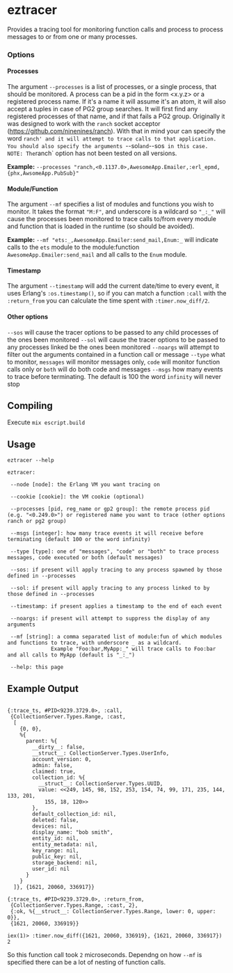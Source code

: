 # eztracer

Provides a tracing tool for monitoring function calls and process to process messages to or from one or many processes.

### Options

#### Processes
The argument `--processes` is a list of processes, or a single process, that should be monitored. A process can be a pid in the form <x.y.z> or a registered process name. If it's a name it will assume it's an atom, it will also accept a tuples in case of PG2 group searches. It will first find any registered processes of that name, and if that fails a PG2 group. Originally it was designed to work with the `ranch` socket acceptor (https://github.com/ninenines/ranch). With that in mind your can specify the word `ranch' and it will attempt to trace calls to that application. You should also specify the arguments `--sol` and `--sos` in this case. NOTE: The`ranch` option has not been tested on all versions.

**Example:**
`--processes "ranch,<0.1137.0>,AwesomeApp.Emailer,:erl_epmd,{phx,AwsomeApp.PubSub}"`

#### Module/Function
The argument `--mf` specifies a list of modules and functions you wish to monitor. It takes the format `"M:F"`, and underscore is a wildcard so `"_:_"` will cause the processes been monitored to trace calls to/from every module and function that is loaded in the runtime (so should be avoided). 

**Example:**
`--mf "ets:_,AwesomeApp.Emailer:send_mail,Enum:_` will indicate calls to the `ets` module to the module:function `AwesomeApp.Emailer:send_mail` and all calls to the `Enum` module.

#### Timestamp
The argument `--timestamp` will add the current date/time to every event, it uses Erlang's `:os.timestamp()`, so if you can match a function `:call` with the `:return_from` you can calculate the time spent with `:timer.now_diff/2`.

#### Other options
`--sos` will cause the tracer options to be passed to any child processes of the ones been monitored
`--sol` will cause the tracer options to be passed to any processes linked be the ones been monitored
`--noargs` will attempt to filter out the arguments contained in a function call or message
`--type` what to monitor, `messages` will monitor messages only, `code` will monitor function calls only or `both` will do both code and messages
`--msgs` how many events to trace before terminating. The default is 100 the word `infinity` will never stop

## Compiling

Execute `mix escript.build`

## Usage
```
eztracer --help

eztracer:

 --node [node]: the Erlang VM you want tracing on

 --cookie [cookie]: the VM cookie (optional)

 --processes [pid, reg_name or gp2 group]: the remote process pid (e.g. "<0.249.0>") or registered name you want to trace (other options ranch or pg2 group)

 --msgs [integer]: how many trace events it will receive before terminating (default 100 or the word infinity)

 --type [type]: one of "messages", "code" or "both" to trace process messages, code executed or both (default messages)

 --sos: if present will apply tracing to any process spawned by those defined in --processes

 --sol: if present will apply tracing to any process linked to by those defined in --processes

 --timestamp: if present applies a timestamp to the end of each event

 --noargs: if present will attempt to suppress the display of any arguments

 --mf [string]: a comma separated list of module:fun of which modules and functions to trace, with underscore _ as a wildcard.
              Example "Foo:bar,MyApp:_" will trace calls to Foo:bar and all calls to MyApp (default is "_:_")

 --help: this page

```

## Example Output 
```

{:trace_ts, #PID<9239.3729.0>, :call,
 {CollectionServer.Types.Range, :cast,
  [
    {0, 0},
    %{
      parent: %{
        __dirty__: false,
        __struct__: CollectionServer.Types.UserInfo,
        account_version: 0,
        admin: false,
        claimed: true,
        collection_id: %{
          __struct__: CollectionServer.Types.UUID,
          value: <<249, 145, 98, 152, 253, 154, 74, 99, 171, 235, 144, 133, 201,
            155, 18, 120>>
        },
        default_collection_id: nil,
        deleted: false,
        devices: nil,
        display_name: "bob smith",
        entity_id: nil,
        entity_metadata: nil,
        key_range: nil,
        public_key: nil,
        storage_backend: nil,
        user_id: nil
      }
    }
  ]}, {1621, 20060, 336917}}

{:trace_ts, #PID<9239.3729.0>, :return_from,
 {CollectionServer.Types.Range, :cast, 2},
 {:ok, %{__struct__: CollectionServer.Types.Range, lower: 0, upper: 0}},
 {1621, 20060, 336919}}

```
```
iex(1)> :timer.now_diff({1621, 20060, 336919}, {1621, 20060, 336917}) 
2
```
So this function call took `2` microseconds. Dependng on how `--mf` is specified there can be a lot of nesting of function calls.
